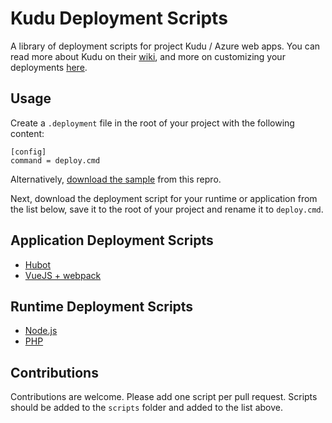 # Kudu Deployment Scripts

A library of deployment scripts for project Kudu / Azure web apps.  You can read more about Kudu on their [wiki](https://github.com/projectkudu/kudu/wiki), and more on customizing your deployments [here](https://github.com/projectkudu/kudu/wiki/Customizing-deployments).

## Usage

Create a `.deployment` file in the root of your project with the following content:

```
[config]
command = deploy.cmd
```

Alternatively, [download the sample](scripts/.deployment) from this repro.

Next, download the deployment script for your runtime or application from the list below, save it to the root of your project and rename it to `deploy.cmd`.

## Application Deployment Scripts

- [Hubot](scripts/deploy-hubot.cmd)
- [VueJS + webpack](scripts/deploy-vuejs-webpack.cmd)

## Runtime Deployment Scripts

- [Node.js](scripts/deploy-node.cmd) 
- [PHP](scripts/deploy-php.cmd) 

## Contributions

Contributions are welcome.  Please add one script per pull request.  Scripts should be added to the `scripts` folder and added to the list above.
